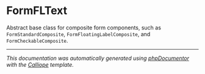 # FormFLText

Abstract base class for composite form components, such as `FormStandardComposite`,
`FormFloatingLabelComposite`, and `FormCheckableComposite`.

---

*This documentation was automatically generated using [phpDocumentor](http://www.phpdoc.org/) with the [Calliope](https://github.com/DaphneWebFramework/Calliope) template.*
